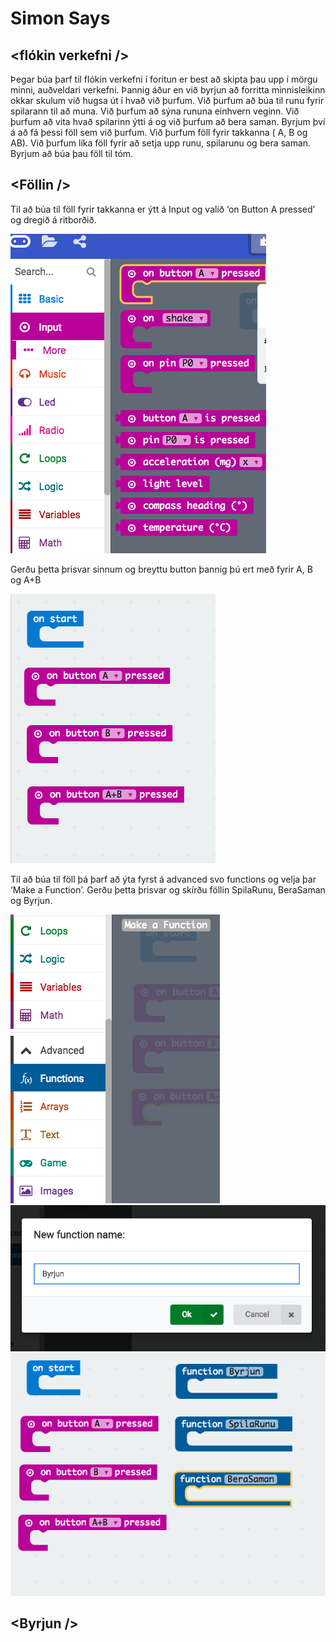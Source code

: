 # Simon Says

## &lt;flókin verkefni />

Þegar búa þarf til flókin verkefni í foritun er best að skipta þau upp í mörgu minni, auðveldari verkefni. Þannig áður en við byrjun að forritta minnisleikinn okkar skulum við hugsa út í hvað við þurfum. Við þurfum að búa til runu fyrir spilarann til að muna. Við þurfum að sýna rununa einhvern veginn. Við þurfum að vita hvað spilarinn ýtti á og við þurfum að bera saman. Byrjum því á að fá þessi föll sem við þurfum. Við þurfum föll fyrir takkanna ( A, B og AB). Við þurfum líka föll fyrir að setja upp runu, spilarunu og bera saman. Byrjum að búa þau föll til tóm.

## &lt;Föllin />

Til að búa til föll fyrir takkanna er ýtt á Input og valið ‘on Button A pressed’ og dregið á ritborðið.

![](img/image1.png?raw=true)

Gerðu þetta þrisvar sinnum og breyttu button þannig þú ert með fyrir A, B og A+B

![](img/image2.png?raw=true)

Til að búa til föll þá þarf að ýta fyrst á advanced svo functions og velja þar ‘Make a Function’. Gerðu þetta þrisvar og skírðu föllin SpilaRunu, BeraSaman og Byrjun.

![](img/image3.png?raw=true)
![](img/image4.png?raw=true)
![](img/image5.png?raw=true)

## &lt;Byrjun />

